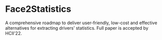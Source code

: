 # Face2Statistics
A comprehensive roadmap to deliver user-friendly, low-cost and effective alternatives for extracting drivers’  statistics. Full paper is accepted by HCII'22.

